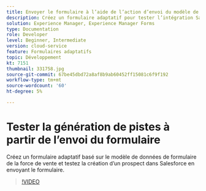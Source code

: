 ```yaml
---
title: Envoyer le formulaire à l’aide de l’action d’envoi du modèle de données de formulaire
description: Créez un formulaire adaptatif pour tester l’intégration Salesforce en créant un objet Lead lors de l’envoi du formulaire.
solution: Experience Manager, Experience Manager Forms
type: Documentation
role: Developer
level: Beginner, Intermediate
version: cloud-service
feature: Formulaires adaptatifs
topic: Développement
kt: 7151
thumbnail: 331758.jpg
source-git-commit: 67be45dbd72a8af8b9ab60452ff15081c6f9f192
workflow-type: tm+mt
source-wordcount: '60'
ht-degree: 5%

---
```



# Tester la génération de pistes à partir de l’envoi du formulaire

Créez un formulaire adaptatif basé sur le modèle de données de formulaire de la force de vente et testez la création d’un prospect dans Salesforce en envoyant le formulaire.

>[!VIDEO](https://video.tv.adobe.com/v/331758?quality=12&learn=on)
